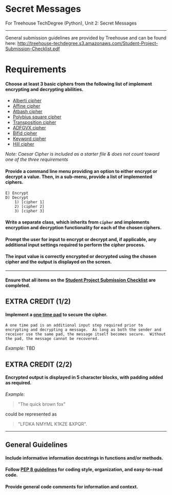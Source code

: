 # Secret Messages
For Treehouse TechDegree (Python), Unit 2: Secret Messages

---
General submission guidelines are provided by Treehouse and can be found here: http://treehouse-techdegree.s3.amazonaws.com/Student-Project-Submission-Checklist.pdf


# Requirements

#### Choose at least 3 basic ciphers from the following list of implement encrypting and decrypting abilities.
* [Alberti cipher](https://en.wikipedia.org/wiki/Alberti_cipher)
* [Affine cipher](https://en.wikipedia.org/wiki/Affine_cipher)
* [Atbash cipher](https://en.wikipedia.org/wiki/Atbash)
* [Polybius square cipher](https://en.wikipedia.org/wiki/Polybius_square)
* [Transposition cipher](https://en.wikipedia.org/wiki/Transposition_cipher)
* [ADFGVX cipher](https://en.wikipedia.org/wiki/ADFGVX_cipher)
* [Bifid cipher](https://en.wikipedia.org/wiki/Bifid_cipher)
* [Keyword cipher](https://en.wikipedia.org/wiki/Keyword_cipher)
* [Hill cipher](https://en.wikipedia.org/wiki/Hill_cipher)

*Note: Caesar Cipher is included as a starter file & does not count toward one of the three requirements*

#### Provide a command line menu providing an option to either encrypt or decrypt a value.  Then, in a sub-menu, provide a list of implemented ciphers.
    E) Encrypt
    D) Decrypt
        1) [cipher 1]
        2) [cipher 2]
        3) [cipher 3]

#### Write a separate class, which inherits from `cipher` and implements encryption and decryption functionality for each of the chosen ciphers.

#### Prompt the user for input to encrypt or decrypt and, if applicable, any additional input settings required to perform the cipher process.

#### The input value is correctly encrypted or decrypted using the chosen cipher and the output is displayed on the screen.
---
#### Ensure that all items on the [Student Project Submission Checklist](http://treehouse-techdegree.s3.amazonaws.com/Student-Project-Submission-Checklist.pdf) are completed.

## EXTRA CREDIT (1/2)
#### Implement a [one time pad](https://en.wikipedia.org/wiki/One-time_pad) to secure the cipher.
    A one time pad is an additional input step required prior to encrypting and decrypting a message.  As long as both the sender and receiver use the same pad, the message itself becomes secure.  Without the pad, the message cannot be recovered.
*Example:* TBD

## EXTRA CREDIT (2/2)
#### Encrypted output is displayed in 5 character blocks, with padding added as required.
*Example:*
> "The quick brown fox" 

could be represented as 

>"LFDKA NMYML K1KZE &XPQR".
---
## General Guidelines
#### Include informative information docstrings in functions and/or methods.

#### Follow [PEP 8 guidelines](https://www.python.org/dev/peps/pep-0008) for coding style, organization, and easy-to-read code.

#### Provide general code comments for information and context.
